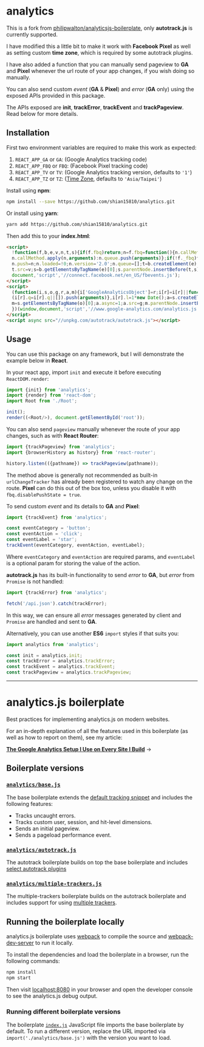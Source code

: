 # analytics

This is a fork from [philipwalton/analyticsjs-boilerplate](https://github.com/philipwalton/analyticsjs-boilerplate), only **autotrack.js** is currently supported.

I have modified this a little bit to make it work with **Facebook Pixel** as well as setting custom **time zone**, which is required by some autotrack plugins.

I have also added a function that you can manually send pageview to **GA** and **Pixel** whenever the url route of your app changes, if you wish doing so manually.

You can also send custom *event* (**GA** & **Pixel**) and *error* (**GA** only) using the exposed APIs provided in this package.

The APIs exposed are **init**, **trackError**, **trackEvent** and **trackPageview**. Read below for more details.

## Installation

First two environment variables are required to make this work as expected:

1. `REACT_APP_GA` or `GA`: (Google Analytics tracking code)
2. `REACT_APP_FBQ` or `FBQ`: (Facebook Pixel tracking code)
3. `REACT_APP_TV` or `TV`: (Google Analytics tracking version, defaults to `'1'`)
4. `REACT_APP_TZ` or `TZ`: ([Time Zone](https://en.wikipedia.org/wiki/List_of_tz_database_time_zones), defaults to `'Asia/Taipei'`)

Install using **npm**:

```sh
npm install --save https://github.com/shian15810/analytics.git
```

Or install using **yarn**:

```sh
yarn add https://github.com/shian15810/analytics.git
```

Then add this to your **index.html**:

```html
<script>
  !function(f,b,e,v,n,t,s){if(f.fbq)return;n=f.fbq=function(){n.callMethod?
  n.callMethod.apply(n,arguments):n.queue.push(arguments)};if(!f._fbq)f._fbq=n;
  n.push=n;n.loaded=!0;n.version='2.0';n.queue=[];t=b.createElement(e);t.async=!0;
  t.src=v;s=b.getElementsByTagName(e)[0];s.parentNode.insertBefore(t,s)}(window,
  document,'script','//connect.facebook.net/en_US/fbevents.js');
</script>
<script>
  (function(i,s,o,g,r,a,m){i['GoogleAnalyticsObject']=r;i[r]=i[r]||function(){
  (i[r].q=i[r].q||[]).push(arguments)},i[r].l=1*new Date();a=s.createElement(o),
  m=s.getElementsByTagName(o)[0];a.async=1;a.src=g;m.parentNode.insertBefore(a,m)
  })(window,document,'script','//www.google-analytics.com/analytics.js','ga');
</script>
<script async src="//unpkg.com/autotrack/autotrack.js"></script>
```

## Usage

You can use this package on any framework, but I will demonstrate the example below in **React**.

In your react app, import `init` and execute it before executing `ReactDOM.render`:

```js
import {init} from 'analytics';
import {render} from 'react-dom';
import Root from './Root';

init();
render((<Root/>), document.getElementById('root'));
```

You can also send `pageview` manually whenever the route of your app changes, such as with **React Router**:

```js
import {trackPageview} from 'analytics';
import {browserHistory as history} from 'react-router';

history.listen(({pathname}) => trackPageview(pathname));
```

The method above is generally not recommended as built-in `urlChangeTracker` has already been registered to watch any change on the route. **Pixel** can do this out of the box too, unless you disable it with `fbq.disablePushState = true`.

To send custom *event* and its details to **GA** and **Pixel**:

```js
import {trackEvent} from 'analytics';

const eventCategory = 'button';
const eventAction = 'click';
const eventLabel = 'star';
trackEvent(eventCategory, eventAction, eventLabel);
```

Where `eventCategory` and `eventAction` are required params, and `eventLabel` is a optional param for storing the value of the action.

**autotrack.js** has its built-in functionality to send *error* to **GA**, but *error* from `Promise` is not handled:

```js
import {trackError} from 'analytics';

fetch('/api.json').catch(trackError);
```

In this way, we can ensure all *error* messages generated by client and `Promise` are handled and sent to **GA**.

Alternatively, you can use another **ES6** `import` styles if that suits you:

```js
import analytics from 'analytics';

const init = analytics.init;
const trackError = analytics.trackError;
const trackEvent = analytics.trackEvent;
const trackPageview = analytics.trackPageview;
```

---

# analytics.js boilerplate

Best practices for implementing analytics.js on modern websites.

For an in-depth explanation of all the features used in this boilerplate (as well as how to report on them), see my article:

[**The Google Analytics Setup I Use on Every Site I Build**](https://philipwalton.com/articles/the-google-analytics-setup-i-use-on-every-site-i-build/) &#8594;

## Boilerplate versions

### [`analytics/base.js`](/src/analytics/base.js)

The base boilerplate extends the [default tracking snippet](https://developers.google.com/analytics/devguides/collection/analyticsjs/#alternative_async_tracking_snippet) and includes the following features:

- Tracks uncaught errors.
- Tracks custom user, session, and hit-level dimensions.
- Sends an initial pageview.
- Sends a pageload performance event.

### [`analytics/autotrack.js`](/src/analytics/autotrack.js)

The autotrack boilerplate builds on top the base boilerplate and includes [select autotrack plugins](https://philipwalton.com/articles/the-google-analytics-setup-i-use-on-every-site-i-build/#using-autotrack-plugins)

### [`analytics/multiple-trackers.js`](/src/analytics/multiple-trackers.js)

The multiple-trackers boilerplate builds on the autotrack boilerplate and includes support for using [multiple trackers](https://philipwalton.com/articles/the-google-analytics-setup-i-use-on-every-site-i-build/#testing-your-implementation).

## Running the boilerplate locally

analytics.js boilerplate uses [webpack](https://webpack.js.org/) to compile the source and [webpack-dev-server](https://github.com/webpack/webpack-dev-server) to run it locally.

To install the dependencies and load the boilerplate in a browser, run the following commands:

```sh
npm install
npm start
```

Then visit [localhost:8080](http://localhost:8080) in your browser and open the developer console to see the analytics.js debug output.

### Running different boilerplate versions

The boilerplate [`index.js`](/src/index.js#L7) JavaScript file imports the base boilerplate by default. To run a different version, replace the URL imported via `import('./analytics/base.js')` with the version you want to load.
